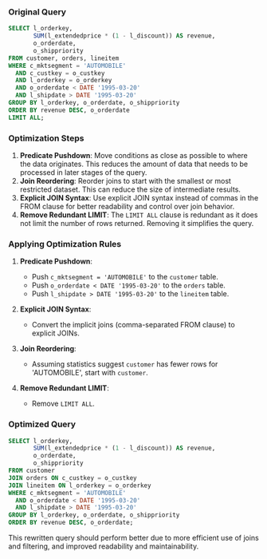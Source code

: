 ### Original Query
```sql
SELECT l_orderkey, 
       SUM(l_extendedprice * (1 - l_discount)) AS revenue, 
       o_orderdate, 
       o_shippriority 
FROM customer, orders, lineitem 
WHERE c_mktsegment = 'AUTOMOBILE' 
  AND c_custkey = o_custkey 
  AND l_orderkey = o_orderkey 
  AND o_orderdate < DATE '1995-03-20' 
  AND l_shipdate > DATE '1995-03-20' 
GROUP BY l_orderkey, o_orderdate, o_shippriority 
ORDER BY revenue DESC, o_orderdate 
LIMIT ALL;
```

### Optimization Steps

1. **Predicate Pushdown**: Move conditions as close as possible to where the data originates. This reduces the amount of data that needs to be processed in later stages of the query.
2. **Join Reordering**: Reorder joins to start with the smallest or most restricted dataset. This can reduce the size of intermediate results.
3. **Explicit JOIN Syntax**: Use explicit JOIN syntax instead of commas in the FROM clause for better readability and control over join behavior.
4. **Remove Redundant LIMIT**: The `LIMIT ALL` clause is redundant as it does not limit the number of rows returned. Removing it simplifies the query.

### Applying Optimization Rules

1. **Predicate Pushdown**:
   - Push `c_mktsegment = 'AUTOMOBILE'` to the `customer` table.
   - Push `o_orderdate < DATE '1995-03-20'` to the `orders` table.
   - Push `l_shipdate > DATE '1995-03-20'` to the `lineitem` table.

2. **Explicit JOIN Syntax**:
   - Convert the implicit joins (comma-separated FROM clause) to explicit JOINs.

3. **Join Reordering**:
   - Assuming statistics suggest `customer` has fewer rows for 'AUTOMOBILE', start with `customer`.

4. **Remove Redundant LIMIT**:
   - Remove `LIMIT ALL`.

### Optimized Query
```sql
SELECT l_orderkey, 
       SUM(l_extendedprice * (1 - l_discount)) AS revenue, 
       o_orderdate, 
       o_shippriority 
FROM customer 
JOIN orders ON c_custkey = o_custkey 
JOIN lineitem ON l_orderkey = o_orderkey 
WHERE c_mktsegment = 'AUTOMOBILE' 
  AND o_orderdate < DATE '1995-03-20' 
  AND l_shipdate > DATE '1995-03-20' 
GROUP BY l_orderkey, o_orderdate, o_shippriority 
ORDER BY revenue DESC, o_orderdate;
```

This rewritten query should perform better due to more efficient use of joins and filtering, and improved readability and maintainability.